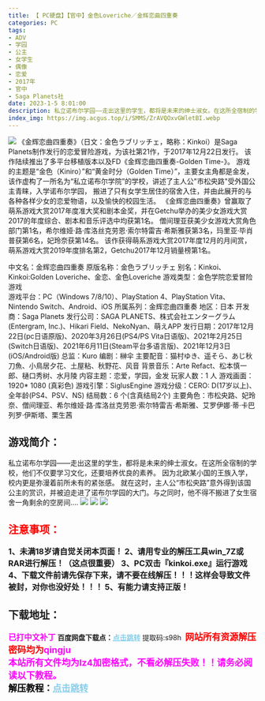 ```yaml
---
title: 【 PC硬盘】【官中】金色Loveriche／金辉恋曲四重奏
categories: PC
tags:
- ADV
- 学园
- 公主
- 女学生
- 偶像
- 恋爱
- 2017年
- 官中
- Saga Planets社
date: 2023-1-5 8:01:00
description: 私立诺布尔学园——走出这里的学生，都将是未来的绅士淑女。在这所全宿制的学校，他们不仅要学习文化，还要培养优良的素养。因为北欧某小国的王族入学，校内更是弥漫着前所未有的紧张感。就在这时，主人公“市松央路”意外得到该国公主的赏识，并被迫走进了诺布尔学园的大门。与之同时，他不得不搬进了女生宿舍一角剩余的空房间....
index_img: https://img.acgus.top/i/SMMS/ZrAVQOxvGWletBI.webp
---
```

![](https://img.acgus.top/i/SMMS/ZrAVQOxvGWletBI.webp)
《金辉恋曲四重奏》（日文：金色ラブリッチェ，略称：Kinkoi）是Saga Planets制作发行的恋爱冒险游戏，为该社第21作，于2017年12月22日发行。
该作陆续推出了多平台移植版本以及FD《金辉恋曲四重奏-Golden Time-》。
游戏的主题是“金色（Kiniro）”和“黄金时分（Golden Time）”，主要女主角都是金发，该作虚构了一所名为“私立诺布尔学院”的学校，讲述了主人公"市松央路"受外国公主青睐，入学诺布尔学园，
搬进了只有女学生居住的宿舍入住，并由此展开的与各种各样少女的恋爱物语，以及愉快的校园生活。
《金辉恋曲四重奏》曾赢取了萌系游戏大赏2017年度准大奖和剧本金奖，并在Getchu举办的美少女游戏大赏2017的年度综合、剧本和音乐评选中均获第1名。
僧间理亚获美少女游戏大赏角色部门第1名，希尔维娅·路·库洛丝克劳恩·索尔特雷吉·希斯雅获第3名，玛里亚·毕肖普获第6名，妃玲奈获第14名。
该作获得萌系游戏大赏2017年度12月的月间赏，萌系游戏大赏2019年度排名第2，Getchu2017年12月销量榜第1名。

中文名：金辉恋曲四重奏
原版名称：金色ラブリッチェ
别名：Kinkoi、Kinkoi:Golden Loveriche、金恋、金色Loveriche
游戏类型：金色学院恋爱冒险游戏  
游戏平台：PC（Windows 7/8/10）、PlayStation 4、PlayStation Vita、Nintendo Switch、Android、iOS
所属系列：金辉恋曲四重奏
地区：日本
开发商：Saga Planets
发行公司：SAGA PLANETS、株式会社エンターグラム(Entergram, Inc.)、Hikari Field、NekoNyan、萌えAPP
发行日期：2017年12月22日(pc日语原版)、2020年3月26日(PS4/PS Vita日语版)、2021年2月25日(Switch日语版)、2021年6月11日(Steam平台多语言版)、2021年12月3日(iOS/Android版)
总监：Kuro
编剧：榊伞
主要配音：猫村ゆき、遥そら、あじ秋刀魚、小鳥居夕花、土屋粘、秋野花、风音
背景音乐：Arte Refact、松本慎一郎、樋口秀树、水月陵
内容主题：恋爱，学园，金发
玩家人数：1 人
游戏画面：1920* 1080 (真彩色)
游戏引擎：SiglusEngine
游戏分级：CERO: D(17岁以上)、全年龄(PS4、PSV、NS)
结局数：6 个(含真结局2个)
主要角色：市松央路、妃玲奈、僧间理亚、希尔维娅·路·库洛丝克劳恩·索尔特雷吉·希斯雅、艾罗伊娜·蒂·卡巴列罗·伊斯塔、栗生茜

## 游戏简介：
私立诺布尔学园——走出这里的学生，都将是未来的绅士淑女。在这所全宿制的学校，他们不仅要学习文化，还要培养优良的素养。
因为北欧某小国的王族入学，校内更是弥漫着前所未有的紧张感。
就在这时，主人公“市松央路”意外得到该国公主的赏识，并被迫走进了诺布尔学园的大门。与之同时，他不得不搬进了女生宿舍一角剩余的空房间....
![](https://img.acgus.top/i/SMMS/LNhsGPWZcVeto6.webp)
![](https://img.acgus.top/i/SMMS/EgZDVo9CFOnh2pr.webp)
![](https://img.acgus.top/i/SMMS/ry7UvTj1s592DtL.webp)









## <font color=#FF0000 >注意事项：</font>
<font size=3><b>1、未满18岁请自觉关闭本页面！
2、请用专业的解压工具win_7Z或RAR进行解压！（这点很重要）
3、PC双击『kinkoi.exe』运行游戏
4、下载文件前请先保存下来，请不要在线解压！！！这样会导致文件被封，对你也没好处！！！
5、有能力请支持正版！</b></font>

## 下载地址：
<font color=#FF00FF size=3><b>已打中文补丁</b></font>
<b>百度网盘下载点：</b><a href="https://pan.baidu.com/s/1hYAw25u0O8yg3bOUcmegIw?pwd=s98h" style="color: #87CEEB;"><b>点击跳转</b></a> 提取码:s98h
<a style="padding: 0" href="https://post.qingju.org/AD/"><img style="max-width:100%" src="https://img.acgus.top/i/2024/07/478f689b8021d8d499ab43d21acf137a.gif" alt=""></a>
<b><font color=#FF0000 size=4>网站所有资源解压密码均为</b></font><b><font color=#FF00FF size=4>qingju</font><font color=#FF0000 ></font></b><br><b><font color=#FF00FF size=4>本站所有文件均为lz4加密格式，不看必解压失败！！请务必阅读以下教程。</b></font><br><b><font color=#000 size=4>解压教程：</b><a href="https://post.qingju.org/tutorial/000/" style="color: #87CEEB;"><b>点击跳转</b></a>